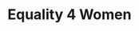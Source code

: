 ---
pid: RS49
title: Equality 4 Women
location_transcription: Anywhere out of center city
zipcode: '19124'
outside_phl: 
neighborhood: Juniata,Frankford,Feltonville
age: '73'
age_range: 70+
instagram: 
image_file_name: RS_49.jpg
proposal_transcription: All women rich and poor, black and white. Asian. Latino. Native
  American with smiles and happiness of being
topic: Inclusivity,Women
topic_summary: 0, 0
type: 
keywords_other: 
credit: Nona Blown
image_labels: 
twitter: 
facebook: 
permalink: "/monuments/rs49/"
layout: item-page
---